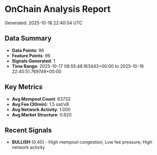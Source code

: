 # OnChain Analysis Report
Generated: 2025-10-18 22:40:54 UTC

## Data Summary
- **Data Points**: 96
- **Feature Points**: 96
- **Signals Generated**: 1
- **Time Range**: 2025-10-17 08:55:46.163443+00:00 to 2025-10-18 22:40:51.769749+00:00

## Key Metrics
- **Avg Mempool Count**: 63732
- **Avg Fee (30min)**: 1.5 sat/vB
- **Avg Network Activity**: 1.000
- **Avg Market Structure**: 0.620

## Recent Signals
- **BULLISH** (0.40) - High mempool congestion; Low fee pressure; High network activity

